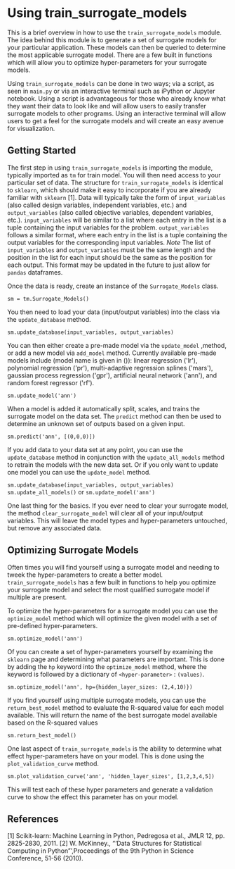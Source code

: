 # Using train_surrogate_models

This is a brief overview in how to use the `train_surrogate_models` module.
The idea behind this module is to generate a set of surrogate models for your particular application.
These models can then be queried to determine the most applicable surrogate model.
There are a few built in functions which will allow you to optimize hyper-parameters for your surrogate models.

Using `train_surrogate_models` can be done in two ways; via a script, as seen in `main.py` or via an interactive terminal such as iPython or Jupyter notebook.
Using a script is advantageous for those who already know what they want their data to look like and will allow users to easily transfer surrogate models to other programs.
Using an interactive terminal will allow users to get a feel for the surrogate models and will create an easy avenue for visualization.

## Getting Started

The first step in using `train_surrogate_models` is importing the module, typically imported as `tm` for train model.
You will then need access to your particular set of data.
The structure for `train_surrogate_models` is identical to `sklearn`, which should make it easy to incorporate if you are already familiar with `sklearn` [1].
Data will typically take the form of `input_variables` (also called design variables, independent variables, etc.) and `output_variables` (also called objective variables, dependent variables, etc.).
`input_variables` will be similar to a list where each entry in the list is a tuple containing the input variables for the problem.
`output_variables` follows a similar format, where each entry in the list is a tuple containing the output variables for the corresponding input variables.
*Note* The list of `input_variables` and `output_variables` must be the same length and the position in the list for each input should be the same as the position for each output.
This format may be updated in the future to just allow for `pandas` dataframes.

Once the data is ready, create an instance of the `Surrogate_Models` class.

`sm = tm.Surrogate_Models()`

You then need to load your data (input/output variables) into the class via the `update_database` method.

`sm.update_database(input_variables, output_variables)`

You can then either create a pre-made model via the `update_model` ,method, or add a new model via `add_model` method.
Currently available pre-made models include (model name is given in ()): linear regression ('lr'), polynomial regression ('pr'), multi-adaptive regression splines ('mars'), gaussian process regression ('gpr'), artificial neural network ('ann'), and random forest regressor ('rf').

`sm.update_model('ann')`

When a model is added it automatically split, scales, and trains the surrogate model on the data set.
The `predict` method can then be used to determine an unknown set of outputs based on a given input.

`sm.predict('ann', [(0,0,0)])`

If you add data to your data set at any point, you can use the `update_database` method in conjunction with the `update_all_models` method to retrain the models with the new data set.
Or if you only want to update one model you can use the `update_model` method.

`sm.update_database(input_variables, output_variables)`
`sm.update_all_models()`
or
`sm.update_model('ann')`

One last thing for the basics.
If you ever need to clear your surrogate model, the method `clear_surrogate_model` will clear all of your input/output variables.
This will leave the model types and hyper-parameters untouched, but remove any associated data.

## Optimizing Surrogate Models

Often times you will find yourself using a surrogate model and needing to tweek the hyper-parameters to create a better model.
`train_surrogate_models` has a few built in functions to help you optimize your surrogate model and select the most qualified surrogate model if multiple are present.

To optimize the hyper-parameters for a surrogate model you can use the `optimize_model` method which will optimize the given model with a set of pre-defined hyper-parameters.

`sm.optimize_model('ann')`

Of you can create a set of hyper-parameters yourself by examining the `sklearn` page and determining what parameters are important.
This is done by adding the `hp` keyword into the `optimize_model` method, where the keyword is followed by a dictionary of `<hyper-parameter>` : `(values)`.

`sm.optimize_model('ann', hp={hidden_layer_sizes: (2,4,10)})`

If you find yourself using multiple surrogate models, you can use the `return_best_model` method to evaluate the R-squared value for each model available.
This will return the name of the best surrogate model available based on the R-squared values

`sm.return_best_model()`

One last aspect of `train_surrogate_models` is the ability to determine what effect hyper-parameters have on your model.
This is done using the `plot_validation_curve` method.

`sm.plot_validation_curve('ann', 'hidden_layer_sizes', [1,2,3,4,5])`

This will test each of these hyper parameters and generate a validation curve to show the effect this parameter has on your model.

## References

[1] Scikit-learn: Machine Learning in Python, Pedregosa et al., JMLR 12, pp. 2825-2830, 2011.
[2] W. McKinney., “‘Data Structures for Statistical Computing in Python”’,Proceedings of the 9th Python in Science Conference, 51-56 (2010).
